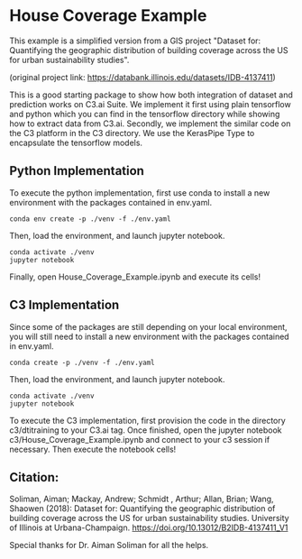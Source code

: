 # House Coverage Example

This example is a simplified version from a GIS project "Dataset for: Quantifying the geographic distribution of building coverage across the US for urban sustainability studies".

(original project link: https://databank.illinois.edu/datasets/IDB-4137411)

This is a good starting package to show how both integration of dataset and prediction works on C3.ai Suite. We implement it first using plain tensorflow and python which you can find in the tensorflow directory while showing how to extract data from C3.ai. Secondly, we implement the similar code on the C3 platform in the C3 directory. We use the KerasPipe Type to encapsulate the tensorflow models. 

## Python Implementation
To execute the python implementation, first use conda to install a new environment with the packages contained in env.yaml.
```
conda env create -p ./venv -f ./env.yaml
```
Then, load the environment, and launch jupyter notebook.
```
conda activate ./venv
jupyter notebook
```
Finally, open House_Coverage_Example.ipynb and execute its cells!

## C3 Implementation
Since some of the packages are still depending on your local environment, you will still need to install a new environment with the packages contained in env.yaml.
```
conda create -p ./venv -f ./env.yaml
```
Then, load the environment, and launch jupyter notebook.
```
conda activate ./venv
jupyter notebook
```
To execute the C3 implementation, first provision the code in the directory c3/dtitraining to your C3.ai tag. Once finished, open the jupyter notebook c3/House_Coverage_Example.ipynb and connect to your c3 session if necessary. Then execute the notebook cells!

## Citation:

Soliman, Aiman; Mackay, Andrew; Schmidt , Arthur; Allan, Brian; Wang, Shaowen (2018): Dataset for: Quantifying the geographic distribution of building coverage across the US for urban sustainability studies. University of Illinois at Urbana-Champaign. https://doi.org/10.13012/B2IDB-4137411_V1

Special thanks for Dr. Aiman Soliman for all the helps.


